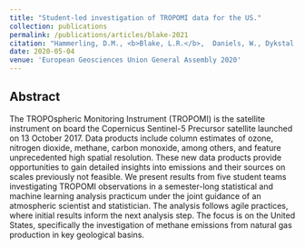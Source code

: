 ```yaml
---
title: "Student-led investigation of TROPOMI data for the US."
collection: publications
permalink: /publications/articles/blake-2021
citation: "Hammerling, D.M., <b>Blake, L.R.</b>,  Daniels, W., Dykstal, A., and Crowell, S.: <i>&quot;Student-led investigation of TROPOMI data for the US.&quot;</i>,  European Geosciences Union General Assembly 2020, DOI: <a href='https://doi.org/10.5194/egusphere-egu2020-22133'>https://doi.org/10.5194/egusphere-egu2020-22133</a>, 2020."
date: 2020-05-04
venue: 'European Geosciences Union General Assembly 2020'
---
```


## Abstract
The TROPOspheric Monitoring Instrument (TROPOMI) is the satellite instrument on board the Copernicus Sentinel-5 Precursor satellite launched on 13 October 2017.  Data products include column estimates of ozone, nitrogen dioxide, methane, carbon monoxide, among others, and feature unprecedented high spatial resolution. These new data products provide opportunities to gain detailed insights into emissions and their sources on scales previously not feasible. We present results from five student teams investigating TROPOMI observations in a semester-long statistical and machine learning analysis practicum under the joint guidance of an atmospheric scientist and statistician. The analysis follows agile practices, where initial results inform the next analysis step. The focus is on the United States, specifically the investigation of methane emissions from natural gas production in key geological basins.
